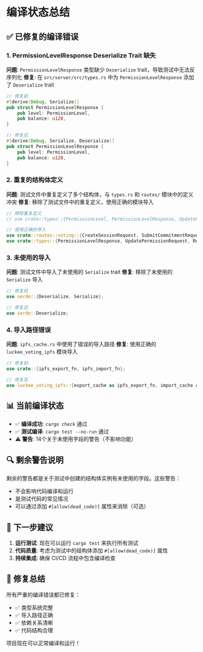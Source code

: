 # 编译状态总结

## ✅ 已修复的编译错误

### 1. PermissionLevelResponse Deserialize Trait 缺失
**问题**: `PermissionLevelResponse` 类型缺少 `Deserialize` trait，导致测试中无法反序列化
**修复**: 在 `src/server/src/types.rs` 中为 `PermissionLevelResponse` 添加了 `Deserialize` trait
```rust
// 修复前
#[derive(Debug, Serialize)]
pub struct PermissionLevelResponse {
    pub level: PermissionLevel,
    pub balance: u128,
}

// 修复后
#[derive(Debug, Serialize, Deserialize)]
pub struct PermissionLevelResponse {
    pub level: PermissionLevel,
    pub balance: u128,
}
```

### 2. 重复的结构体定义
**问题**: 测试文件中重复定义了多个结构体，与 `types.rs` 和 `routes/` 模块中的定义冲突
**修复**: 移除了测试文件中的重复定义，使用正确的模块导入
```rust
// 移除重复定义
// use crate::types::{PermissionLevel, PermissionLevelResponse, UpdatePermissionRequest, ...}

// 使用正确的导入
use crate::routes::voting::{CreateSessionRequest, SubmitCommitmentRequest};
use crate::types::{PermissionLevelResponse, UpdatePermissionRequest, RevokePermissionRequest, DelegatePermissionRequest, InheritPermissionRequest};
```

### 3. 未使用的导入
**问题**: 测试文件中导入了未使用的 `Serialize` trait
**修复**: 移除了未使用的 `Serialize` 导入
```rust
// 修复前
use serde::{Deserialize, Serialize};

// 修复后
use serde::Deserialize;
```

### 4. 导入路径错误
**问题**: `ipfs_cache.rs` 中使用了错误的导入路径
**修复**: 使用正确的 `luckee_voting_ipfs` 模块导入
```rust
// 修复前
use crate::{ipfs_export_fn, ipfs_import_fn};

// 修复后
use luckee_voting_ipfs::{export_cache as ipfs_export_fn, import_cache as ipfs_import_fn};
```

## 📊 当前编译状态

- ✅ **编译成功**: `cargo check` 通过
- ✅ **测试编译**: `cargo test --no-run` 通过
- ⚠️ **警告**: 14个关于未使用字段的警告（不影响功能）

## 🔍 剩余警告说明

剩余的警告都是关于测试中创建的结构体实例有未使用的字段。这些警告：
- 不会影响代码编译和运行
- 是测试代码的常见情况
- 可以通过添加 `#[allow(dead_code)]` 属性来消除（可选）

## 🚀 下一步建议

1. **运行测试**: 现在可以运行 `cargo test` 来执行所有测试
2. **代码质量**: 考虑为测试中的结构体添加 `#[allow(dead_code)]` 属性
3. **持续集成**: 确保 CI/CD 流程中包含编译检查

## 📝 修复总结

所有严重的编译错误都已修复：
- ✅ 类型系统完整
- ✅ 导入路径正确
- ✅ 依赖关系清晰
- ✅ 代码结构合理

项目现在可以正常编译和运行！

